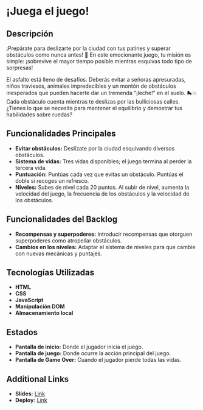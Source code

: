 # ¡Juega el juego!

## Descripción

¡Prepárate para deslizarte por la ciudad con tus patines y superar obstáculos como nunca antes! 🚀 En este emocionante juego, tu misión es simple: ¡sobrevive el mayor tiempo posible mientras esquivas todo tipo de sorpresas!

El asfalto está lleno de desafíos. Deberás evitar a señoras apresuradas, niños traviesos, animales impredecibles y un montón de obstáculos inesperados que pueden hacerte dar un tremenda “¡leche!” en el suelo. 🛼💥 Cada obstáculo cuenta mientras te deslizas por las bulliciosas calles. ¿Tienes lo que se necesita para mantener el equilibrio y demostrar tus habilidades sobre ruedas?

## Funcionalidades Principales

- **Evitar obstáculos:** Deslízate por la ciudad esquivando diversos obstáculos.
- **Sistema de vidas:** Tres vidas disponibles; el juego termina al perder la tercera vida.
- **Puntuación:** Puntúas cada vez que evitas un obstáculo. Puntúas el doble si recoges un refresco.
- **Niveles:** Subes de nivel cada 20 puntos. Al subir de nivel, aumenta la velocidad del juego, la frecuencia de los obstáculos y la velocidad de los obstáculos.

## Funcionalidades del Backlog

- **Recompensas y superpoderes:** Introducir recompensas que otorguen superpoderes como atropellar obstáculos.
- **Cambios en los niveles:** Adaptar el sistema de niveles para que cambie con nuevas mecánicas y puntajes.

## Tecnologías Utilizadas

- **HTML**
- **CSS**
- **JavaScript**
- **Manipulación DOM**
- **Almacenamiento local**

## Estados

- **Pantalla de inicio:** Donde el jugador inicia el juego.
- **Pantalla de juego:** Donde ocurre la acción principal del juego.
- **Pantalla de Game Over:** Cuando el jugador pierde todas las vidas.

## Additional Links

- **Slides:** [Link](https://docs.google.com/presentation/d/1ZqxDbBjvd7DaCkKA488CwPreakvaSAIzbJbbcmvSTOs/edit?usp=sharing)
- **Deploy:** [Link](https://javitocatral.github.io/UrbanRollerGame/)
